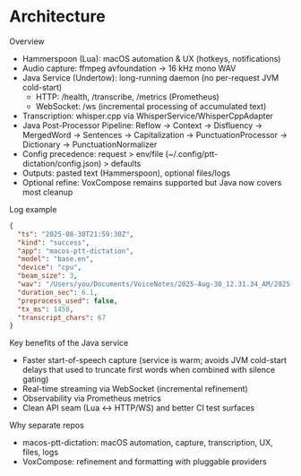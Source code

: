 # Architecture

Overview
- Hammerspoon (Lua): macOS automation & UX (hotkeys, notifications)
- Audio capture: ffmpeg avfoundation → 16 kHz mono WAV
- Java Service (Undertow): long-running daemon (no per-request JVM cold-start)
  - HTTP: /health, /transcribe, /metrics (Prometheus)
  - WebSocket: /ws (incremental processing of accumulated text)
- Transcription: whisper.cpp via WhisperService/WhisperCppAdapter
- Java Post-Processor Pipeline: Reflow → Context → Disfluency → MergedWord → Sentences → Capitalization → PunctuationProcessor → Dictionary → PunctuationNormalizer
- Config precedence: request > env/file (~/.config/ptt-dictation/config.json) > defaults
- Outputs: pasted text (Hammerspoon), optional files/logs
- Optional refine: VoxCompose remains supported but Java now covers most cleanup

Log example
```json path=null start=null
{
  "ts": "2025-08-30T21:59:30Z",
  "kind": "success",
  "app": "macos-ptt-dictation",
  "model": "base.en",
  "device": "cpu",
  "beam_size": 3,
  "wav": "/Users/you/Documents/VoiceNotes/2025-Aug-30_12.31.34_AM/2025-Aug-30_12.31.34_AM.wav",
  "duration_sec": 6.1,
  "preprocess_used": false,
  "tx_ms": 1450,
  "transcript_chars": 67
}
```

Key benefits of the Java service
- Faster start-of-speech capture (service is warm; avoids JVM cold-start delays that used to truncate first words when combined with silence gating)
- Real-time streaming via WebSocket (incremental refinement)
- Observability via Prometheus metrics
- Clean API seam (Lua ↔ HTTP/WS) and better CI test surfaces

Why separate repos
- macos-ptt-dictation: macOS automation, capture, transcription, UX, files, logs
- VoxCompose: refinement and formatting with pluggable providers

